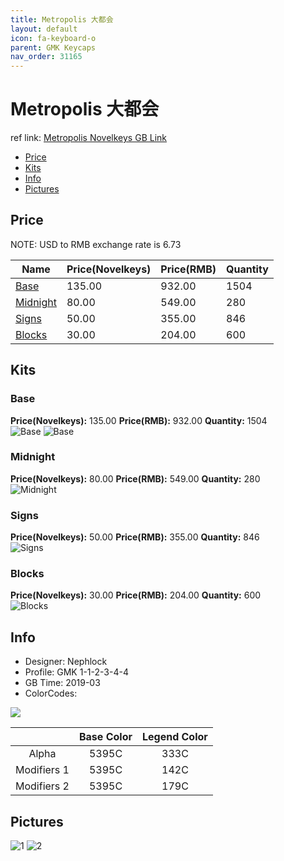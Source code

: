 ```yaml
---
title: Metropolis 大都会
layout: default
icon: fa-keyboard-o
parent: GMK Keycaps
nav_order: 31165
---
```


# Metropolis 大都会

ref link: [Metropolis Novelkeys GB Link](https://novelkeys.xyz/collections/group-buys/products/gmk-metropolis-gb)
* [Price](#price)
* [Kits](#kits)
* [Info](#info)
* [Pictures](#pictures)


## Price  
NOTE: USD to RMB exchange rate is 6.73

| Name          | Price(Novelkeys)    |  Price(RMB) | Quantity |
| ------------- | ------------ |  ---------- | -------- |
|[Base](#base)|135.00|932.00|1504|
|[Midnight](#midnight)|80.00|549.00|280|
|[Signs](#signs)|50.00|355.00|846|
|[Blocks](#blocks)|30.00|204.00|600|


## Kits
### Base
**Price(Novelkeys):** 135.00    **Price(RMB):** 932.00    **Quantity:** 1504  
<img src="{{ 'assets/images/gmk-keycaps/metropolis/kits_pics/base.png' | relative_url }}" alt="Base" class="image featured">
<img src="{{ 'assets/images/gmk-keycaps/metropolis/kits_pics/extra.png' | relative_url }}" alt="Base" class="image featured">

### Midnight
**Price(Novelkeys):** 80.00    **Price(RMB):** 549.00    **Quantity:** 280  
<img src="{{ 'assets/images/gmk-keycaps/metropolis/kits_pics/midnight.png' | relative_url }}" alt="Midnight" class="image featured">

### Signs
**Price(Novelkeys):** 50.00    **Price(RMB):** 355.00    **Quantity:** 846  
<img src="{{ 'assets/images/gmk-keycaps/metropolis/kits_pics/signs.png' | relative_url }}" alt="Signs" class="image featured">

### Blocks
**Price(Novelkeys):** 30.00    **Price(RMB):** 204.00    **Quantity:** 600  
<img src="{{ 'assets/images/gmk-keycaps/metropolis/kits_pics/blocks.png' | relative_url }}" alt="Blocks" class="image featured">


## Info
* Designer: Nephlock
* Profile: GMK 1-1-2-3-4-4
* GB Time: 2019-03
* ColorCodes:  
<img src="{{ 'assets/images/gmk-keycaps/metropolis/color.png' | relative_url }}" atl="color" class="image featured">

| |Base Color     | Legend Color
| :-------------: | :-------------: | :------------:
|Alpha|5395C|333C
|Modifiers 1|5395C|142C
|Modifiers 2|5395C|179C


## Pictures
<img src="{{ 'assets/images/gmk-keycaps/metropolis/rendering_pics/1.jpg' | relative_url }}" alt="1" class="image featured">
<img src="{{ 'assets/images/gmk-keycaps/metropolis/rendering_pics/2.jpg' | relative_url }}" alt="2" class="image featured">
